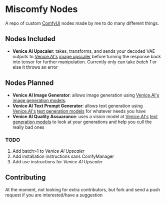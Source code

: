 # Miscomfy Nodes

A repo of custom [ComfyUI](https://github.com/comfyanonymous/ComfyUI) nodes made by me to do many different things.
## Nodes Included
- **Venice AI Upscaler**: takes, transforms, and sends your decoded VAE outputs to [Venice.AI's](https://venice.ai) [image upscaler](https://docs.venice.ai/api-reference/endpoint/image/upscale) before turning the response back into tensor for further manipulation. Currently only can take *batch 1* or else it throws an error

## Nodes Planned
- **Venice AI Image Generator**: allows image generation using [Venice.AI's](https://venice.ai) [image generation models](https://docs.venice.ai/api-reference/endpoint/image/generate).
- **Venice AI Text Prompt Generator**: allows text generation using [Venice.AI's](https://venice.ai) [text generation models](https://docs.venice.ai/api-reference/endpoint/chat/completions) for whatever needs you have
- **Venice AI Quality Assuarance**: uses a vision model at [Venice.AI's](https://venice.ai) [text generation models](https://docs.venice.ai/api-reference/endpoint/chat/completions) to look at your generations and help you cull the really bad ones

### TODO
1. Add batch>1 to *Venice AI Upscaler*
2. Add installation instructions sans ComfyManager
3. Add use instructions for *Venice AI Upscaler*

## Contributing
At the moment, not looking for extra contributors, but fork and send a push request if you are interested/have a suggestion
